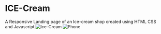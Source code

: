 # ICE-Cream
A Responsive 
Landing page of an Ice-cream shop 
created using HTML CSS and Javascript
![Ice-Cream](https://user-images.githubusercontent.com/68678264/126041764-21a4deb1-c5a1-4231-98d2-ce2964a29d97.png)
![Phone](https://user-images.githubusercontent.com/68678264/126041767-16923c70-869c-40dc-88e6-10a33b546099.png)




